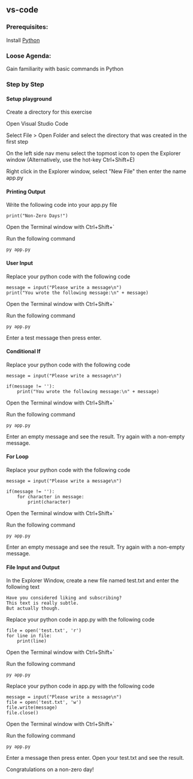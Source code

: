 ## vs-code

### Prerequisites:

Install [Python](https://www.python.org/downloads/)

### Loose Agenda:

Gain familiarity with basic commands in Python

### Step by Step

#### Setup playground

Create a directory for this exercise

Open Visual Studio Code

Select File > Open Folder and select the directory that was created in the first step

On the left side nav menu select the topmost icon to open the Explorer window (Alternatively, use the hot-key Ctrl+Shift+E)

Right click in the Explorer window, select "New File" then enter the name app.py

#### Printing Output

Write the following code into your app.py file

```
print("Non-Zero Days!")
```

Open the Terminal window with Ctrl+Shift+`

Run the following command

```
py app.py
```

#### User Input

Replace your python code with the following code

```
message = input("Please write a message\n")
print("You wrote the following message:\n" + message)
```

Open the Terminal window with Ctrl+Shift+`

Run the following command

```
py app.py
```

Enter a test message then press enter.

#### Conditional If

Replace your python code with the following code

```
message = input("Please write a message\n")

if(message != ''):
    print("You wrote the following message:\n" + message)
```

Open the Terminal window with Ctrl+Shift+`

Run the following command

```
py app.py
```

Enter an empty message and see the result. Try again with a non-empty message.

#### For Loop

Replace your python code with the following code

```
message = input("Please write a message\n")

if(message != ''):
    for character in message:
        print(character)
```

Open the Terminal window with Ctrl+Shift+`

Run the following command

```
py app.py
```

Enter an empty message and see the result. Try again with a non-empty message.

#### File Input and Output

In the Explorer Window, create a new file named test.txt and enter the following text

```
Have you considered liking and subscribing?
This text is really subtle.
But actually though.
```

Replace your python code in app.py with the following code

```
file = open('test.txt', 'r')
for line in file:
    print(line)
```

Open the Terminal window with Ctrl+Shift+`

Run the following command

```
py app.py
```

Replace your python code in app.py with the following code

```
message = input("Please write a message\n")
file = open('test.txt', 'w')
file.write(message)
file.close()
```

Open the Terminal window with Ctrl+Shift+`

Run the following command

```
py app.py
```

Enter a message then press enter. Open your test.txt and see the result.

Congratulations on a non-zero day!
